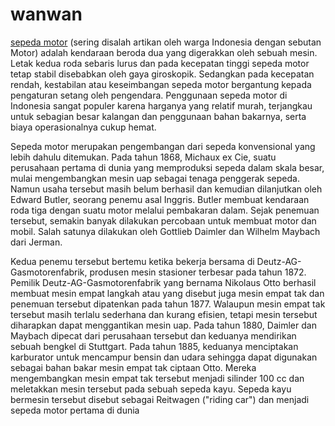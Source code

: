 # wanwan
<a href="https://id.wikipedia.org/wiki/Sepeda_motor">sepeda motor</a> (sering disalah artikan oleh warga Indonesia dengan sebutan Motor) adalah kendaraan beroda dua yang digerakkan oleh sebuah mesin. Letak kedua roda sebaris lurus dan pada kecepatan tinggi sepeda motor tetap stabil disebabkan oleh gaya giroskopik. Sedangkan pada kecepatan rendah, kestabilan atau keseimbangan sepeda motor bergantung kepada pengaturan setang oleh pengendara. Penggunaan sepeda motor di Indonesia sangat populer karena harganya yang relatif murah, terjangkau untuk sebagian besar kalangan dan penggunaan bahan bakarnya, serta biaya operasionalnya cukup hemat.

Sepeda motor merupakan pengembangan dari sepeda konvensional yang lebih dahulu ditemukan. Pada tahun 1868, Michaux ex Cie, suatu perusahaan pertama di dunia yang memproduksi sepeda dalam skala besar, mulai mengembangkan mesin uap sebagai tenaga penggerak sepeda. Namun usaha tersebut masih belum berhasil dan kemudian dilanjutkan oleh Edward Butler, seorang penemu asal Inggris. Butler membuat kendaraan roda tiga dengan suatu motor melalui pembakaran dalam. Sejak penemuan tersebut, semakin banyak dilakukan percobaan untuk membuat motor dan mobil. Salah satunya dilakukan oleh Gottlieb Daimler dan Wilhelm Maybach dari Jerman.

Kedua penemu tersebut bertemu ketika bekerja bersama di Deutz-AG-Gasmotorenfabrik, produsen mesin stasioner terbesar pada tahun 1872. Pemilik Deutz-AG-Gasmotorenfabrik yang bernama Nikolaus Otto berhasil membuat mesin empat langkah atau yang disebut juga mesin empat tak dan penemuan tersebut dipatenkan pada tahun 1877. Walaupun mesin empat tak tersebut masih terlalu sederhana dan kurang efisien, tetapi mesin tersebut diharapkan dapat menggantikan mesin uap. Pada tahun 1880, Daimler dan Maybach dipecat dari perusahaan tersebut dan keduanya mendirikan sebuah bengkel di Stuttgart. Pada tahun 1885, keduanya menciptakan karburator untuk mencampur bensin dan udara sehingga dapat digunakan sebagai bahan bakar mesin empat tak ciptaan Otto. Mereka mengembangkan mesin empat tak tersebut menjadi silinder 100 cc dan meletakkan mesin tersebut pada sebuah sepeda kayu. Sepeda kayu bermesin tersebut disebut sebagai Reitwagen ("riding car") dan menjadi sepeda motor pertama di dunia
